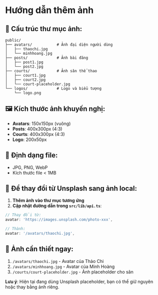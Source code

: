 # Hướng dẫn thêm ảnh

## 📁 Cấu trúc thư mục ảnh:

```
public/
├── avatars/           # Ảnh đại diện người dùng
│   ├── thaochi.jpg
│   └── minhhoang.jpg
├── posts/             # Ảnh bài đăng
│   ├── post1.jpg
│   └── post2.jpg
├── courts/            # Ảnh sân thể thao
│   ├── court1.jpg
│   ├── court2.jpg
│   └── court-placeholder.jpg
└── logos/             # Logo và biểu tượng
    └── logo.png
```

## 🖼️ Kích thước ảnh khuyến nghị:

-   **Avatars**: 150x150px (vuông)
-   **Posts**: 400x300px (4:3)
-   **Courts**: 400x300px (4:3)
-   **Logo**: 200x50px

## 📝 Định dạng file:

-   JPG, PNG, WebP
-   Kích thước file < 1MB

## 🔄 Để thay đổi từ Unsplash sang ảnh local:

1. **Thêm ảnh vào thư mục tương ứng**
2. **Cập nhật đường dẫn trong `src/lib/api.ts`**:

```typescript
// Thay đổi từ:
avatar: 'https://images.unsplash.com/photo-xxx',

// Thành:
avatar: '/avatars/thaochi.jpg',
```

## 🎯 Ảnh cần thiết ngay:

1. `/avatars/thaochi.jpg` - Avatar của Thảo Chi
2. `/avatars/minhhoang.jpg` - Avatar của Minh Hoàng
3. `/courts/court-placeholder.jpg` - Ảnh placeholder cho sân

**Lưu ý**: Hiện tại đang dùng Unsplash placeholder, bạn có thể giữ nguyên hoặc thay bằng ảnh riêng.
